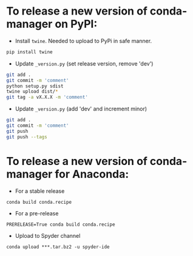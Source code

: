 # To release a new version of **conda-manager** on PyPI:

* Install `twine`. Needed to  upload to PyPi in safe manner.

```bash
pip install twine
```

* Update `_version.py` (set release version, remove 'dev')

```bash
git add .
git commit -m 'comment'
python setup.py sdist
twine upload dist/*
git tag -a vX.X.X -m 'comment'
```

* Update `_version.py` (add 'dev' and increment minor)

```bash
git add .
git commit -m 'comment'
git push
git push --tags
```

# To release a new version of **conda-manager** for Anaconda:

* For a stable release

`conda build conda.recipe`

* For a pre-release

`PRERELEASE=True conda build conda.recipe`

* Upload to Spyder channel

`conda upload ***.tar.bz2 -u spyder-ide`
